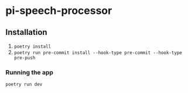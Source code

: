 # pi-speech-processor

## Installation

1. `poetry install`
2. `poetry run pre-commit install --hook-type pre-commit --hook-type pre-push`

### Running the app

`poetry run dev`
